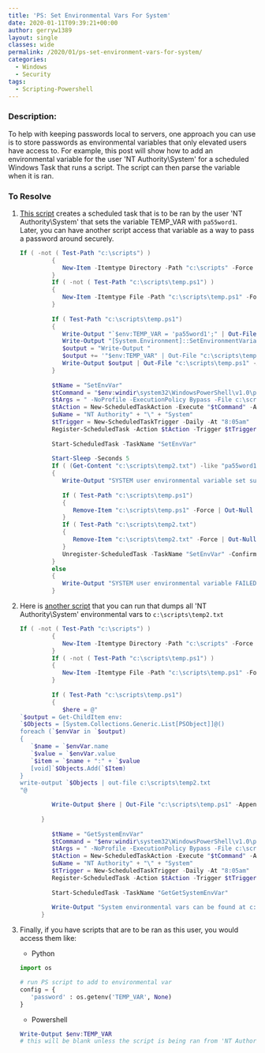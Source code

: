 ```yaml
---
title: 'PS: Set Environmental Vars For System'
date: 2020-01-11T09:39:21+00:00
author: gerryw1389
layout: single
classes: wide
permalink: /2020/01/ps-set-environment-vars-for-system/
categories:
  - Windows
  - Security
tags:
  - Scripting-Powershell
---
```

<!--more-->

### Description:

To help with keeping passwords local to servers, one approach you can use is to store passwords as environmental variables that only elevated users have access to. For example, this post will show how to add an environmental variable for the user 'NT Authority\System' for a scheduled Windows Task that runs a script. The script can then parse the variable when it is ran.

### To Resolve

1. [This script](https://github.com/gerryw1389/powershell/blob/master/gwConfiguration/Public/Get-SystemEnvVars.ps1) creates a scheduled task that is to be ran by the user 'NT Authority\System' that sets the variable TEMP_VAR with `pa55word1`. Later, you can have another script access that variable as a way to pass a password around securely.

   ```powershell
   If ( -not ( Test-Path "c:\scripts") )
            {
               New-Item -Itemtype Directory -Path "c:\scripts" -Force | Out-Null
            }
            If ( -not ( Test-Path "c:\scripts\temp.ps1") )
            {
               New-Item -Itemtype File -Path "c:\scripts\temp.ps1" -Force | Out-Null
            }
            
            If ( Test-Path "c:\scripts\temp.ps1")
            {
               Write-Output "`$env:TEMP_VAR = 'pa55word1';" | Out-File "c:\scripts\temp.ps1" -Append -Encoding ASCII
               Write-Output "[System.Environment]::SetEnvironmentVariable('TEMP_VAR', 'pa55word1', [System.EnvironmentVariableTarget]::User)" | Out-File "c:\scripts\temp.ps1" -Append -Encoding ASCII
               $output = "Write-Output "
               $output += '"$env:TEMP_VAR" | Out-File "c:\scripts\temp2.txt" -Encoding ASCII '
               Write-Output $output | Out-File "c:\scripts\temp.ps1" -Append -Encoding ASCII
            }
            
            $tName = "SetEnvVar"
            $tCommand = "$env:windir\system32\WindowsPowerShell\v1.0\powershell.exe"
            $tArgs = " -NoProfile -ExecutionPolicy Bypass -File c:\scripts\temp.ps1"
            $tAction = New-ScheduledTaskAction -Execute "$tCommand" -Argument $tArgs
            $uName = "NT Authority" + "\" + "System"
            $tTrigger = New-ScheduledTaskTrigger -Daily -At "8:05am"
            Register-ScheduledTask -Action $tAction -Trigger $tTrigger -TaskName "$tName" -User $uName
            
            Start-ScheduledTask -TaskName "SetEnvVar"
            
            Start-Sleep -Seconds 5
            If ( (Get-Content "c:\scripts\temp2.txt") -like "pa55word1" )
            {
               Write-Output "SYSTEM user environmental variable set successfully"
               
               If ( Test-Path "c:\scripts\temp.ps1")
               {
                  Remove-Item "c:\scripts\temp.ps1" -Force | Out-Null
               }
               If ( Test-Path "c:\scripts\temp2.txt")
               {
                  Remove-Item "c:\scripts\temp2.txt" -Force | Out-Null
               }
               Unregister-ScheduledTask -TaskName "SetEnvVar" -Confirm:$false
            }
            else
            {
               Write-Output "SYSTEM user environmental variable FAILED"
            }
   ```


2. Here is [another script](https://github.com/gerryw1389/powershell/blob/master/gwConfiguration/Public/Set-SystemEnvVars.ps1) that you can run that dumps all 'NT Authority\System' environmental vars to `c:\scripts\temp2.txt`

   ```powershell
   If ( -not ( Test-Path "c:\scripts") )
            {
               New-Item -Itemtype Directory -Path "c:\scripts" -Force | Out-Null
            }
            If ( -not ( Test-Path "c:\scripts\temp.ps1") )
            {
               New-Item -Itemtype File -Path "c:\scripts\temp.ps1" -Force | Out-Null
            }
            
            If ( Test-Path "c:\scripts\temp.ps1")
            {
               $here = @"
   `$output = Get-ChildItem env:
   `$Objects = [System.Collections.Generic.List[PSObject]]@()
   foreach (`$envVar in `$output)
   {
      `$name = `$envVar.name
      `$value = `$envVar.value
      `$item = `$name + ":" + `$value
      [void]`$Objects.Add(`$Item)
   }
   write-output `$Objects | out-file c:\scripts\temp2.txt
   "@

            Write-Output $here | Out-File "c:\scripts\temp.ps1" -Append -Encoding ASCII
            
         }
            
            $tName = "GetSystemEnvVar"
            $tCommand = "$env:windir\system32\WindowsPowerShell\v1.0\powershell.exe"
            $tArgs = " -NoProfile -ExecutionPolicy Bypass -File c:\scripts\temp.ps1"
            $tAction = New-ScheduledTaskAction -Execute "$tCommand" -Argument $tArgs
            $uName = "NT Authority" + "\" + "System"
            $tTrigger = New-ScheduledTaskTrigger -Daily -At "8:05am"
            Register-ScheduledTask -Action $tAction -Trigger $tTrigger -TaskName "$tName" -User $uName
            
            Start-ScheduledTask -TaskName "GetGetSystemEnvVar"
            
            Write-Output "System environmental vars can be found at c:\scripts\temp2.txt"
         }
   ```

3. Finally, if you have scripts that are to be ran as this user, you would access them like:

   - Python

   ```python
   import os

   # run PS script to add to environmental var
   config = {
      'password' : os.getenv('TEMP_VAR', None)
   }
   ```

   - Powershell

   ```powershell
   Write-Output $env:TEMP_VAR
   # this will be blank unless the script is being ran from 'NT Authority\System'
   ```

   